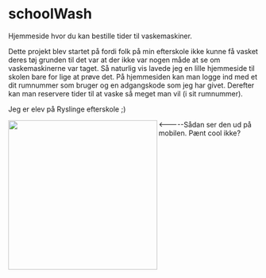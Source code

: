 # schoolWash
Hjemmeside hvor du kan bestille tider til vaskemaskiner.

Dette projekt blev startet på fordi folk på min efterskole ikke kunne
få vasket deres tøj grunden til det var at der ikke var nogen måde at se om vaskemaskinerne var taget.
Så naturlig vis lavede jeg en lille hjemmeside til skolen bare for lige at prøve det.
På hjemmesiden kan man logge ind med et dit rumnummer som bruger og en adgangskode som jeg har givet. 
Derefter kan man reservere tider til at vaske så meget man vil (i sit rumnummer).

Jeg er elev på Ryslinge efterskole ;)

<a href="url"><img src="https://github.com/johanub/schoolWash/blob/master/phone.PNG" align="left" width="300" ></a>


<-----Sådan ser den ud på mobilen. Pænt cool ikke?

 

